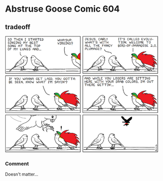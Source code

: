 # Abstruse Goose Comic 604
## tradeoff

![image](he_sure_looked_good_though.png)
### Comment
Doesn't matter...
